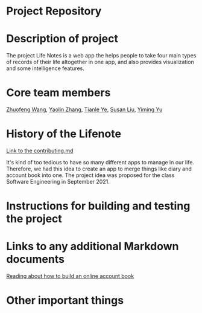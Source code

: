 # Project Repository

# Description of project
The project Life Notes is a web app the helps people to take four main types of records of their life altogether in one app, and also provides visualization and some intelligence features.

# Core team members
[Zhuofeng Wang](https://github.com/zw2922), [Yaolin Zhang](https://github.com/YaolinZhang), [Tianle Ye](https://github.com/Cirrhosis233), [Susan Liu](https://github.com/Susan0223), [Yiming Yu](https://github.com/yym1928)

# History of the Lifenote
[Link to the contributing.md](https://github.com/software-students-fall2021/project-setup-nick-wang/blob/master/CONTRIBUTING.md)

It's kind of too tedious to have so many different apps to manage in our life. Therefore, we had this idea to create an app to merge things like diary and account book into one.
The project idea was proposed for the class Software Engineering in September 2021. 

# Instructions for building and testing the project 


# Links to any additional Markdown documents
[Reading about how to build an online account book](https://vilmate.com/blog/how-to-create-accounting-custom-software)

# Other important things
